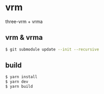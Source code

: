 # vrm

three-vrm + vrma

## vrm & vrma

```sh
$ git submodule update --init --recursive
```

## build

```sh
$ yarn install
$ yarn dev
$ yarn build
```

